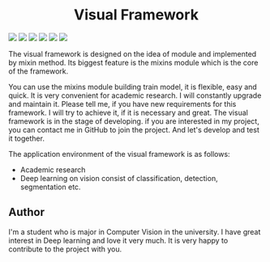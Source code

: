 # <center>Visual Framework</center>

[![](https://img.shields.io/badge/developed-75%25-bluegreen.svg)]()
[![](https://img.shields.io/badge/coverage-0%25-red.svg)]()
[![](https://img.shields.io/badge/license-MIT-black.svg)](https://choosealicense.com/licenses/mit/)
[![](https://img.shields.io/badge/version-v1.5.0-blue.svg)]()
[![](https://img.shields.io/badge/language-python>=v3.9.7-blue.svg)]()
[![](https://img.shields.io/badge/Author-student-pink.svg)](https://github.com/LEFTeyex)

The visual framework is designed on the idea of module and implemented by mixin method. Its biggest feature is the
mixins module which is the core of the framework.

You can use the mixins module building train model, it is flexible, easy and quick. It is very convenient for academic
research. I will constantly upgrade and maintain it. Please tell me, if you have new requirements for this framework. I
will try to achieve it, if it is necessary and great. The visual framework is in the stage of developing. if you are
interested in my project, you can contact me in GitHub to join the project. And let's develop and test it together.

The application environment of the visual framework is as follows:

* Academic research
* Deep learning on vision consist of classification, detection, segmentation etc.

## Author

I'm a student who is major in Computer Vision in the university. I have great interest in Deep learning and love it very
much. It is very happy to contribute to the project with you.